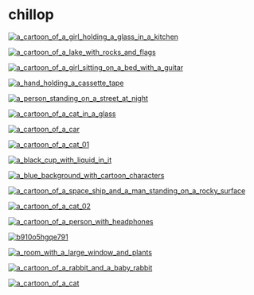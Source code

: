 # chillop

<a href="a_cartoon_of_a_girl_holding_a_glass_in_a_kitchen.png"><img alt="a_cartoon_of_a_girl_holding_a_glass_in_a_kitchen" src="a_cartoon_of_a_girl_holding_a_glass_in_a_kitchen.png"></a>

<a href="a_cartoon_of_a_lake_with_rocks_and_flags.jpg"><img alt="a_cartoon_of_a_lake_with_rocks_and_flags" src="a_cartoon_of_a_lake_with_rocks_and_flags.jpg"></a>

<a href="a_cartoon_of_a_girl_sitting_on_a_bed_with_a_guitar.png"><img alt="a_cartoon_of_a_girl_sitting_on_a_bed_with_a_guitar" src="a_cartoon_of_a_girl_sitting_on_a_bed_with_a_guitar.png"></a>

<a href="a_hand_holding_a_cassette_tape.jpg"><img alt="a_hand_holding_a_cassette_tape" src="a_hand_holding_a_cassette_tape.jpg"></a>

<a href="a_person_standing_on_a_street_at_night.png"><img alt="a_person_standing_on_a_street_at_night" src="a_person_standing_on_a_street_at_night.png"></a>

<a href="a_cartoon_of_a_cat_in_a_glass.png"><img alt="a_cartoon_of_a_cat_in_a_glass" src="a_cartoon_of_a_cat_in_a_glass.png"></a>

<a href="a_cartoon_of_a_car.jpg"><img alt="a_cartoon_of_a_car" src="a_cartoon_of_a_car.jpg"></a>

<a href="a_cartoon_of_a_cat_01.png"><img alt="a_cartoon_of_a_cat_01" src="a_cartoon_of_a_cat_01.png"></a>

<a href="a_black_cup_with_liquid_in_it.png"><img alt="a_black_cup_with_liquid_in_it" src="a_black_cup_with_liquid_in_it.png"></a>

<a href="a_blue_background_with_cartoon_characters.jpg"><img alt="a_blue_background_with_cartoon_characters" src="a_blue_background_with_cartoon_characters.jpg"></a>

<a href="a_cartoon_of_a_space_ship_and_a_man_standing_on_a_rocky_surface.jpg"><img alt="a_cartoon_of_a_space_ship_and_a_man_standing_on_a_rocky_surface" src="a_cartoon_of_a_space_ship_and_a_man_standing_on_a_rocky_surface.jpg"></a>

<a href="a_cartoon_of_a_cat_02.png"><img alt="a_cartoon_of_a_cat_02" src="a_cartoon_of_a_cat_02.png"></a>

<a href="a_cartoon_of_a_person_with_headphones.png"><img alt="a_cartoon_of_a_person_with_headphones" src="a_cartoon_of_a_person_with_headphones.png"></a>

<a href="b910o5hgqe791.webp"><img alt="b910o5hgqe791" src="b910o5hgqe791.webp"></a>

<a href="a_room_with_a_large_window_and_plants.jpg"><img alt="a_room_with_a_large_window_and_plants" src="a_room_with_a_large_window_and_plants.jpg"></a>

<a href="a_cartoon_of_a_rabbit_and_a_baby_rabbit.png"><img alt="a_cartoon_of_a_rabbit_and_a_baby_rabbit" src="a_cartoon_of_a_rabbit_and_a_baby_rabbit.png"></a>

<a href="a_cartoon_of_a_cat.png"><img alt="a_cartoon_of_a_cat" src="a_cartoon_of_a_cat.png"></a>

